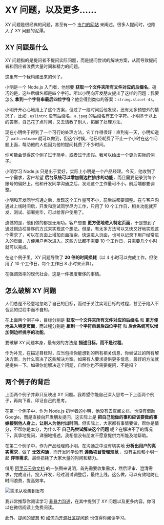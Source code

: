 # XY 问题，以及更多……

XY 问题是很经典的问题，甚至有一个 [专门的网站](https://xyproblem.info/) 来阐述。很多人提问时，也陷入了 XY 问题的泥潭。

## XY 问题是什么

XY 问题指的是提问者不提问实际问题，而是提问尝试的解决方案，从而导致提问者和回应者浪费大量时间和精力的问题。

这里有一个我构建出来的例子。

小明是一个 Node.js 入门者，他想要 **获取一个文件夹所有文件对应的后缀名**。碰巧的是，这些后缀名都是四个字符。所以小明向开发朋友提出了这样的问题：我要怎么 **拿到一个字符串最后四位字符**？他会得到类似的答案：`string.slice(-4)`。

小明开开心心地用上了这个方案，但过了一段时间后他发现，还有太多预想外的情况了，比如 `.eslintrc` 没有后缀名，`a.jpeg` 的后缀名有五个字符。小明基于以上的答案，自己花了点时间，又去请教了别人，拓展了处理方法。

现在小明终于得到了一个可行的处理方法，它工作得很好！直到有一天，小明知道了 `path.extname` 就可以做到，但这个时候，他已经耗费了不止一个小时在这个问题上面，帮助他的人也因为他的提问耗费了不少时间。

你可能会觉得这个例子过于简单，或者过于虚假。我可以给出一个更为实际的例子。

小明学习 Node.js 只是出于爱好，实际上小明是一个产品经理。今天，他收到了一个需求，客户希望 **后台系统可以增加侧边栏排序的功能**，而且需要记录到每个账号的偏好上。他和开发同学沟通之后，发现这个工作量可不小，前后端都要调整。

小明和开发同学沟通之后，发现这个工作量可不小，前后端都要调整。在与客户沟通过上线时间后，开发和测试同学尽力工作，只用了 10 个工作日，相关功能就开发、测试、部署完毕，可以给客户使用了。

遗憾的是，他们做的都是无用功。客户想要 **更方便地进入特定页面**，于是想到了通过侧边栏排序的方式来实现这个想法。但是，有太多方法可以又快又好地实现这个需求了，可以在页面上增加页面搜索，快速进入页面，也可以记录下用户经常进入的页面，方便用户再次进入。这些方法都不需要 10 个工作日，只需要几个小时就可以完成。

在这个例子里，XY 问题导致了 **20 倍的时间损耗**（以 4 小时可以完成工作，但使用了 10 个工作日，每个工作日 8 小时来计算）。

在强调效率的现代社会，这是一件极度奢侈的事情。

## 怎么破解 XY 问题

人们总是不经意地忽略了自己的目标，而过于关注实现目标的过程，甚至于陷入不合适的过程中而不自知。

在上面两个例子中，目标分别是 **获取一个文件夹所有文件对应的后缀名** 和 **更方便地进入特定页面**，而过程分别是 **拿到一个字符串最后四位字符** 和 **后台系统可以增加侧边栏排序的功能**。

要破解 XY 问题本身，最有效的方法是 **描述目标，而不是过程**。

作为补充，在描述目标时，应当包括你能想到的所有相关信息，你尝试过的所有解决方案，为什么否决了这些解决方案。如果有人要求提供更多信息，最好的方法就是提供一下。如果你能解决这个问题，自然你也不需要提问，不是吗？

## 两个例子的背后

上面两个例子并非只反映出 XY 问题。我希望你能自己深入思考一下上面两个例子，再向下看，印证自己的思考。

在第一个例子中，作为 Node.js 初学者的小明，他没有去查阅文档，也没有借助 Google，而是直接向开发朋友提问，这实际上是 **把自己能做的事和应该要做的事嫁接到他人身上，让别人为他付出时间**。但实际上，大家都有事情要做，帮你是情分，不帮你是本分，为什么不 **自己先尝试解决这个问题** 呢？在解决不了的情况下，真挚地提问，详细地描述，我相信没有朋友不愿意提供力所能及地帮助。

在第二个例子中，作为产品经理的小明，在沟通之中没有切实地 **分析出用户的真实需求**，做了 **无效沟通**，而开发同学没有 **遵循项目管理规范** ，没有主动和小明一起 **评审需求**，最终损耗了大家大量的时间和精力。

借用 [阿里云云效文档](https://help.aliyun.com/document_detail/250154.html) 的一张图来说明，首先需要收集需求，然后评审、澄清需求，完成设计，投入开发，经过测试调整后，最终上线。这么做，可以有效地防止时间浪费，提高效率。

![需求从收集到发布](https://help-static-aliyun-doc.aliyuncs.com/assets/img/zh-CN/8301531261/p275150.png)

我非常推荐你阅读学习 [非暴力沟通](https://book.douban.com/subject/3533221/)，在其中提到了 XY 问题以及更多内容。你可以在微信阅读上免费阅读。

此外，[提问的智慧](https://github.com/ryanhanwu/How-To-Ask-Questions-The-Smart-Way/blob/main/README-zh_CN.md) 和 [如何向开源社区提问题](https://github.com/seajs/seajs/issues/545) 也值得你阅读学习。
